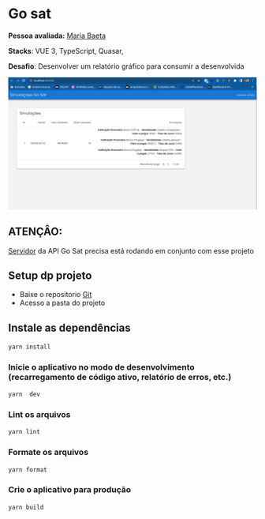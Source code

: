 # Go sat

**Pessoa avaliada:** [Maria Baeta](https://github.com/mariabaeta27)

**Stacks**: VUE 3, TypeScript, Quasar,

**Desafio**: Desenvolver um relatório gráfico para consumir a desenvolvida

![Descrição da Imagem](./public/assets/front.png)

## ATENÇÂO:

[Servidor](https://github.com/mariabaeta27/api-go-sat) da API Go Sat precisa está rodando em conjunto com esse projeto

## Setup dp projeto

- Baixe o repositorio [Git](https://github.com/mariabaeta27/go_sat)
- Acesso a pasta do projeto

## Instale as dependências

```bash
yarn install
```

### Inicie o aplicativo no modo de desenvolvimento (recarregamento de código ativo, relatório de erros, etc.)

```bash
yarn  dev
```

### Lint os arquivos

```bash
yarn lint

```

### Formate os arquivos

```bash
yarn format

```

### Crie o aplicativo para produção

```bash
yarn build
```

